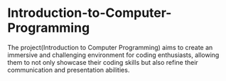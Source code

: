 # Introduction-to-Computer-Programming
The project(Introduction to Computer Programming) aims to create an immersive and challenging environment for coding enthusiasts, allowing them to not only showcase their coding skills but also refine their communication and presentation abilities.
